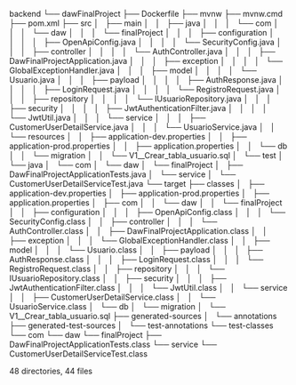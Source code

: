 backend
└── dawFinalProject
    ├── Dockerfile
    ├── mvnw
    ├── mvnw.cmd
    ├── pom.xml
    ├── src
    │   ├── main
    │   │   ├── java
    │   │   │   └── com
    │   │   │       └── daw
    │   │   │           └── finalProject
    │   │   │               ├── configuration
    │   │   │               │   ├── OpenApiConfig.java
    │   │   │               │   └── SecurityConfig.java
    │   │   │               ├── controller
    │   │   │               │   └── AuthController.java
    │   │   │               ├── DawFinalProjectApplication.java
    │   │   │               ├── exception
    │   │   │               │   └── GlobalExceptionHandler.java
    │   │   │               ├── model
    │   │   │               │   └── Usuario.java
    │   │   │               ├── payload
    │   │   │               │   ├── AuthResponse.java
    │   │   │               │   ├── LoginRequest.java
    │   │   │               │   └── RegistroRequest.java
    │   │   │               ├── repository
    │   │   │               │   └── IUsuarioRepository.java
    │   │   │               ├── security
    │   │   │               │   ├── JwtAuthenticationFilter.java
    │   │   │               │   └── JwtUtil.java
    │   │   │               └── service
    │   │   │                   ├── CustomerUserDetailService.java
    │   │   │                   └── UsuarioService.java
    │   │   └── resources
    │   │       ├── application-dev.properties
    │   │       ├── application-prod.properties
    │   │       ├── application.properties
    │   │       └── db
    │   │           └── migration
    │   │               └── V1__Crear_tabla_usuario.sql
    │   └── test
    │       └── java
    │           └── com
    │               └── daw
    │                   └── finalProject
    │                       ├── DawFinalProjectApplicationTests.java
    │                       └── service
    │                           └── CustomerUserDetailServiceTest.java
    └── target
        ├── classes
        │   ├── application-dev.properties
        │   ├── application-prod.properties
        │   ├── application.properties
        │   ├── com
        │   │   └── daw
        │   │       └── finalProject
        │   │           ├── configuration
        │   │           │   ├── OpenApiConfig.class
        │   │           │   └── SecurityConfig.class
        │   │           ├── controller
        │   │           │   └── AuthController.class
        │   │           ├── DawFinalProjectApplication.class
        │   │           ├── exception
        │   │           │   └── GlobalExceptionHandler.class
        │   │           ├── model
        │   │           │   └── Usuario.class
        │   │           ├── payload
        │   │           │   ├── AuthResponse.class
        │   │           │   ├── LoginRequest.class
        │   │           │   └── RegistroRequest.class
        │   │           ├── repository
        │   │           │   └── IUsuarioRepository.class
        │   │           ├── security
        │   │           │   ├── JwtAuthenticationFilter.class
        │   │           │   └── JwtUtil.class
        │   │           └── service
        │   │               ├── CustomerUserDetailService.class
        │   │               └── UsuarioService.class
        │   └── db
        │       └── migration
        │           └── V1__Crear_tabla_usuario.sql
        ├── generated-sources
        │   └── annotations
        ├── generated-test-sources
        │   └── test-annotations
        └── test-classes
            └── com
                └── daw
                    └── finalProject
                        ├── DawFinalProjectApplicationTests.class
                        └── service
                            └── CustomerUserDetailServiceTest.class

48 directories, 44 files
